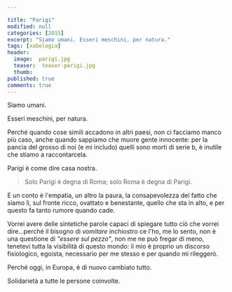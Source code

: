 ```yaml
---

title: "Parigi"
modified: null
categories: [2015]
excerpt: "Siamo umani. Esseri meschini, per natura."
tags: [xabologia]
header:  
  image:  parigi.jpg
  teaser:  teaser-parigi.jpg
  thumb: 
published: true
comments: true
---
```


Siamo umani.

Esseri meschini, per natura.

Perché quando cose simili accadono in altri paesi, non ci facciamo manco più caso, anche quando sappiamo che muore gente innocente: per la pancia del grosso di noi (e mi includo) quelli sono morti di serie b, è inutile che stiamo a raccontarcela.

Parigi è come dire casa nostra.

> Solo Parigi è degna di Roma; solo Roma è degna di Parigi.

E un conto è l'empatia, un altro la paura, la consapevolezza del fatto che siamo lì, sul fronte ricco, ovattato e benestante, quello che sta in alto, e per questo fa tanto rumore quando cade.


Vorrei avere delle sintetiche parole capaci di spiegare tutto ciò che vorrei dire...perché il bisogno di *vomitare* inchiostro ce l'ho, me lo sento, non è una questione di *"essere sul pezzo"*, non me ne può fregar di meno, tenetevi tutta la visibilità di questo mondo: il mio è proprio un discorso fisiologico, egoista, necessario per me stesso e per quando mi rileggerò.


Perché oggi, in Europa, è di nuovo cambiato tutto.


Solidarietà a tutte le persone coinvolte.